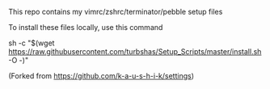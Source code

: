 This repo contains my vimrc/zshrc/terminator/pebble setup files

To install these files locally, use this command

sh -c "$(wget https://raw.githubusercontent.com/turbshas/Setup_Scripts/master/install.sh -O -)"

(Forked from https://github.com/k-a-u-s-h-i-k/settings)
